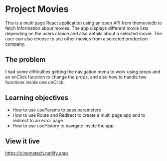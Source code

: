 # Project Movies

This is a multi page React application using an open API from themoviedb to fetch information about movies. The app displays different movie lists depending on the users choice and also details about a selected movie. The user can also choose to see other movies from a selected production company.

## The problem

I had some difficulties getting the navigation menu to work using props and an onClick function to change the props, and also how to handle two functions inside one onClick.

## Learning objectives

- How to use useParams to pass parameters
- How to use Route and Redirect to create a multi page app and to redirect to an error page
- How to use useHistory to navigate inside the app

## View it live

https://cinematech.netlify.app/
